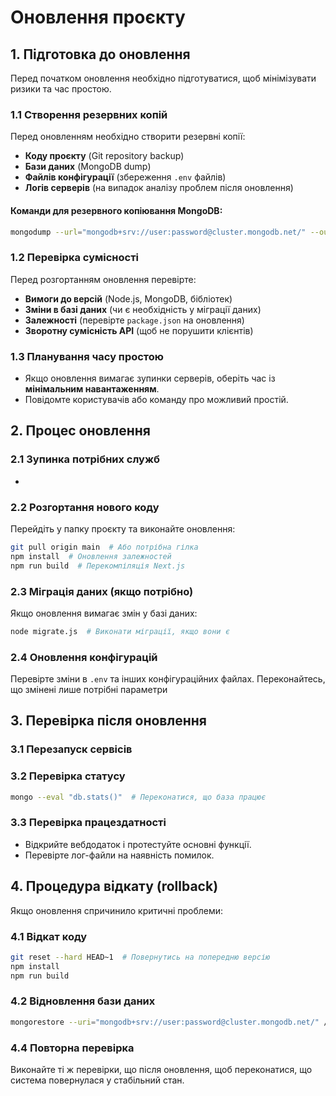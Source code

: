 # Оновлення проєкту

## 1. Підготовка до оновлення
Перед початком оновлення необхідно підготуватися, щоб мінімізувати ризики та час простою.

### 1.1 Створення резервних копій
Перед оновленням необхідно створити резервні копії:
- **Коду проєкту** (Git repository backup)
- **Бази даних** (MongoDB dump)
- **Файлів конфігурації** (збереження `.env` файлів)
- **Логів серверів** (на випадок аналізу проблем після оновлення)

#### Команди для резервного копіювання MongoDB:
```sh
mongodump --url="mongodb+srv://user:password@cluster.mongodb.net/" --out=/backups/$(date +%F)
```

### 1.2 Перевірка сумісності
Перед розгортанням оновлення перевірте:
- **Вимоги до версій** (Node.js, MongoDB, бібліотек)
- **Зміни в базі даних** (чи є необхідність у міграції даних)
- **Залежності** (перевірте `package.json` на оновлення)
- **Зворотну сумісність API** (щоб не порушити клієнтів)

### 1.3 Планування часу простою
- Якщо оновлення вимагає зупинки серверів, оберіть час із **мінімальним навантаженням**.
- Повідомте користувачів або команду про можливий простій.

## 2. Процес оновлення

### 2.1 Зупинка потрібних служб
-

### 2.2 Розгортання нового коду
Перейдіть у папку проєкту та виконайте оновлення:
```sh
git pull origin main  # Або потрібна гілка
npm install  # Оновлення залежностей
npm run build  # Перекомпіляція Next.js
```

### 2.3 Міграція даних (якщо потрібно)
Якщо оновлення вимагає змін у базі даних:
```sh
node migrate.js  # Виконати міграції, якщо вони є
```

### 2.4 Оновлення конфігурацій
Перевірте зміни в `.env` та інших конфігураційних файлах. Переконайтесь, що змінені лише потрібні параметри

## 3. Перевірка після оновлення

### 3.1 Перезапуск сервісів

### 3.2 Перевірка статусу
```sh
mongo --eval "db.stats()"  # Переконатися, що база працює
```

### 3.3 Перевірка працездатності
- Відкрийте вебдодаток і протестуйте основні функції.
- Перевірте лог-файли на наявність помилок.

## 4. Процедура відкату (rollback)
Якщо оновлення спричинило критичні проблеми:

### 4.1 Відкат коду
```sh
git reset --hard HEAD~1  # Повернутись на попередню версію
npm install
npm run build
```

### 4.2 Відновлення бази даних
```sh
mongorestore --uri="mongodb+srv://user:password@cluster.mongodb.net/" /backups/2025-03-27
```

### 4.4 Повторна перевірка
Виконайте ті ж перевірки, що після оновлення, щоб переконатися, що система повернулася у стабільний стан.

